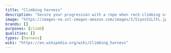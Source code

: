 ```yaml
---
title: "Climbing harness"
description: "Secure your progression with a rope when rock-climbing or abseiling."
image: "https://images-na.ssl-images-amazon.com/images/I/51yosS1LlFL.jpg"
brands: []
purposes: [climb]
qualities: []
types: [harness]
wiki: "https://en.wikipedia.org/wiki/Climbing_harness"
---
```


